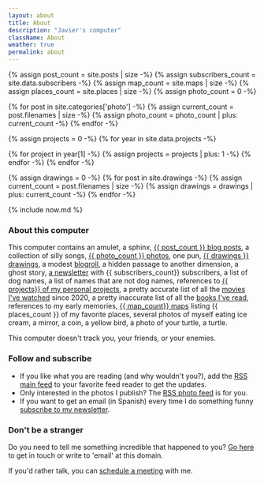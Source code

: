 ```yaml
---
layout: about
title: About
description: "Javier's computer"
className: About
weather: true
permalink: about
---
```


{% assign post_count = site.posts | size -%}
{% assign subscribers_count = site.data.subscribers -%}
{% assign map_count = site.maps | size -%}
{% assign places_count = site.places | size -%}
{% assign photo_count = 0 -%}

{% for post in site.categories['photo'] -%}
{% assign current_count = post.filenames | size -%}
{% assign photo_count = photo_count | plus: current_count -%}
{% endfor -%}

{% assign projects = 0 -%}
{% for year in site.data.projects -%}

{% for project in year[1] -%}
{% assign projects = projects | plus: 1 -%}
{% endfor -%}
{% endfor -%}

{% assign drawings = 0 -%}
{% for post in site.drawings -%}
{% assign current_count = post.filenames | size -%}
{% assign drawings = drawings | plus: current_count -%}
{% endfor -%}

{% include now.md %}

### About this computer

This computer contains an amulet, a sphinx, [{{ post_count }} blog
posts](/posts), a collection of silly songs, [{{ photo_count }}
photos](/photos), one pun, [{{ drawings }} drawings](/drawings), a modest
[blogroll](/blogroll), a hidden passage to another dimension, a ghost story, [a
newsletter](/newsletter) with {{ subscribers_count}} subscribers, a list of dog
names, a list of names that are not dog names, references to [{{ projects}} of
my personal projects](/projects), a pretty accurate list of all the [movies
I've watched](/movies) since 2020, a pretty inaccurate list of all the [books
I've read](/books), references to my early memories, [{{ map_count}}
maps](/maps) listing {{ places_count }} of my favorite places, several photos
of myself eating ice cream, a mirror, a coin, a yellow bird, a photo of your
turtle, a turtle.

This computer doesn't track you, your friends, or your enemies.

### Follow and subscribe

- If you like what you are reading (and why wouldn't you?), add the
  [RSS main feed](/feed.xml) to your favorite feed reader to get the updates.
- Only interested in the photos I publish? The [RSS photo feed](/feeds/photos.xml) is
  for you.
- If you want to get an email (in Spanish) every time I do something funny [subscribe to
  my newsletter](/newsletter).

### Don't be a stranger

Do you need to tell me something incredible that happened to you? [Go
here](/contact) to get in touch or write to 'email' at this domain.

If you'd rather talk, you can [schedule a meeting](/office-hours) with me.

